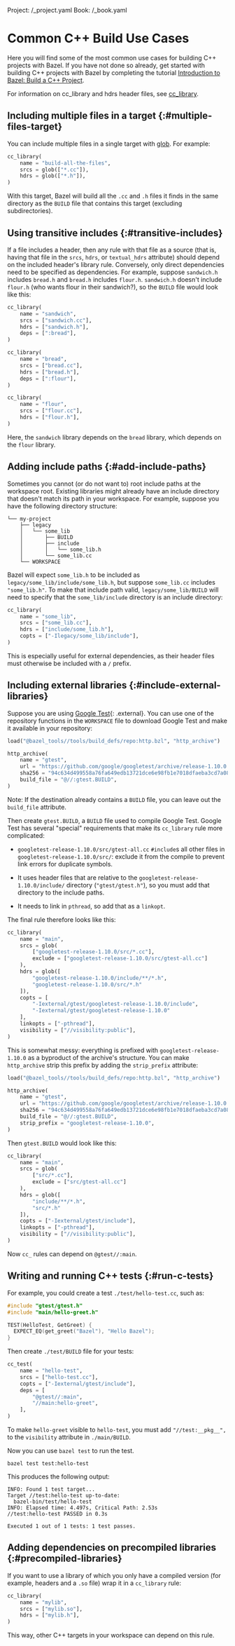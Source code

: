 Project: /_project.yaml
Book: /_book.yaml

# Common C++ Build Use Cases

Here you will find some of the most common use cases for building C++ projects
with Bazel. If you have not done so already, get started with building C++
projects with Bazel by completing the tutorial
[Introduction to Bazel: Build a C++ Project](/tutorials/cpp).

For information on cc_library and hdrs header files, see
<a href="/reference/be/c-cpp#cc_library">cc_library</a>.

## Including multiple files in a target {:#multiple-files-target}

You can include multiple files in a single target with
<a href="/reference/be/functions#glob">glob</a>.
For example:

```python
cc_library(
    name = "build-all-the-files",
    srcs = glob(["*.cc"]),
    hdrs = glob(["*.h"]),
)
```

With this target, Bazel will build all the `.cc` and `.h` files it finds in the
same directory as the `BUILD` file that contains this target (excluding
subdirectories).

## Using transitive includes {:#transitive-includes}

If a file includes a header, then any rule with that file as a source (that is,
having that file in the `srcs`, `hdrs`, or `textual_hdrs` attribute) should
depend on the included header's library rule. Conversely, only direct
dependencies need to be specified as dependencies. For example, suppose
`sandwich.h` includes `bread.h` and `bread.h` includes `flour.h`. `sandwich.h`
doesn't include `flour.h` (who wants flour in their sandwich?), so the `BUILD`
file would look like this:

```python
cc_library(
    name = "sandwich",
    srcs = ["sandwich.cc"],
    hdrs = ["sandwich.h"],
    deps = [":bread"],
)

cc_library(
    name = "bread",
    srcs = ["bread.cc"],
    hdrs = ["bread.h"],
    deps = [":flour"],
)

cc_library(
    name = "flour",
    srcs = ["flour.cc"],
    hdrs = ["flour.h"],
)
```

Here, the `sandwich` library depends on the `bread` library, which depends
on the `flour` library.

## Adding include paths {:#add-include-paths}

Sometimes you cannot (or do not want to) root include paths at the workspace
root. Existing libraries might already have an include directory that doesn't
match its path in your workspace. For example, suppose you have the following
directory structure:

```
└── my-project
    ├── legacy
    │   └── some_lib
    │       ├── BUILD
    │       ├── include
    │       │   └── some_lib.h
    │       └── some_lib.cc
    └── WORKSPACE
```

Bazel will expect `some_lib.h` to be included as
`legacy/some_lib/include/some_lib.h`, but suppose `some_lib.cc` includes
`"some_lib.h"`. To make that include path valid,
`legacy/some_lib/BUILD` will need to specify that the `some_lib/include`
directory is an include directory:

```python
cc_library(
    name = "some_lib",
    srcs = ["some_lib.cc"],
    hdrs = ["include/some_lib.h"],
    copts = ["-Ilegacy/some_lib/include"],
)
```

This is especially useful for external dependencies, as their header files
must otherwise be included with a `/` prefix.

## Including external libraries {:#include-external-libraries}

Suppose you are using [Google Test](https://github.com/google/googletest){: .external}.
You can use one of the repository functions in the `WORKSPACE` file to
download Google Test and make it available in your repository:

```python
load("@bazel_tools//tools/build_defs/repo:http.bzl", "http_archive")

http_archive(
    name = "gtest",
    url = "https://github.com/google/googletest/archive/release-1.10.0.zip",
    sha256 = "94c634d499558a76fa649edb13721dce6e98fb1e7018dfaeba3cd7a083945e91",
    build_file = "@//:gtest.BUILD",
)
```

Note: If the destination already contains a `BUILD` file, you can leave
out the `build_file` attribute.

Then create `gtest.BUILD`, a `BUILD` file used to compile Google Test.
Google Test has several "special" requirements that make its `cc_library` rule
more complicated:

*  `googletest-release-1.10.0/src/gtest-all.cc` `#include`s all other
   files in `googletest-release-1.10.0/src/`: exclude it from the
   compile to prevent link errors for duplicate symbols.

*  It uses header files that are relative to the
`googletest-release-1.10.0/include/` directory  (`"gtest/gtest.h"`), so you must
add that directory to the include paths.

*  It needs to link in `pthread`, so add that as a `linkopt`.

The final rule therefore looks like this:

```python
cc_library(
    name = "main",
    srcs = glob(
        ["googletest-release-1.10.0/src/*.cc"],
        exclude = ["googletest-release-1.10.0/src/gtest-all.cc"]
    ),
    hdrs = glob([
        "googletest-release-1.10.0/include/**/*.h",
        "googletest-release-1.10.0/src/*.h"
    ]),
    copts = [
        "-Iexternal/gtest/googletest-release-1.10.0/include",
        "-Iexternal/gtest/googletest-release-1.10.0"
    ],
    linkopts = ["-pthread"],
    visibility = ["//visibility:public"],
)
```

This is somewhat messy: everything is prefixed with `googletest-release-1.10.0`
as a byproduct of the archive's structure. You can make `http_archive` strip
this prefix by adding the `strip_prefix` attribute:

```python
load("@bazel_tools//tools/build_defs/repo:http.bzl", "http_archive")

http_archive(
    name = "gtest",
    url = "https://github.com/google/googletest/archive/release-1.10.0.zip",
    sha256 = "94c634d499558a76fa649edb13721dce6e98fb1e7018dfaeba3cd7a083945e91",
    build_file = "@//:gtest.BUILD",
    strip_prefix = "googletest-release-1.10.0",
)
```

Then `gtest.BUILD` would look like this:

```python
cc_library(
    name = "main",
    srcs = glob(
        ["src/*.cc"],
        exclude = ["src/gtest-all.cc"]
    ),
    hdrs = glob([
        "include/**/*.h",
        "src/*.h"
    ]),
    copts = ["-Iexternal/gtest/include"],
    linkopts = ["-pthread"],
    visibility = ["//visibility:public"],
)
```

Now `cc_` rules can depend on `@gtest//:main`.

## Writing and running C++ tests {:#run-c-tests}

For example, you could create a test `./test/hello-test.cc`, such as:

```cpp
#include "gtest/gtest.h"
#include "main/hello-greet.h"

TEST(HelloTest, GetGreet) {
  EXPECT_EQ(get_greet("Bazel"), "Hello Bazel");
}
```

Then create `./test/BUILD` file for your tests:

```python
cc_test(
    name = "hello-test",
    srcs = ["hello-test.cc"],
    copts = ["-Iexternal/gtest/include"],
    deps = [
        "@gtest//:main",
        "//main:hello-greet",
    ],
)
```

To make `hello-greet` visible to `hello-test`, you must add
`"//test:__pkg__",` to the `visibility` attribute in `./main/BUILD`.

Now you can use `bazel test` to run the test.

```
bazel test test:hello-test
```

This produces the following output:

```
INFO: Found 1 test target...
Target //test:hello-test up-to-date:
  bazel-bin/test/hello-test
INFO: Elapsed time: 4.497s, Critical Path: 2.53s
//test:hello-test PASSED in 0.3s

Executed 1 out of 1 tests: 1 test passes.
```


## Adding dependencies on precompiled libraries {:#precompiled-libraries}

If you want to use a library of which you only have a compiled version (for
example, headers and a `.so` file) wrap it in a `cc_library` rule:

```python
cc_library(
    name = "mylib",
    srcs = ["mylib.so"],
    hdrs = ["mylib.h"],
)
```

This way, other C++ targets in your workspace can depend on this rule.
